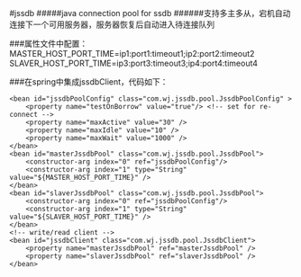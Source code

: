 #jssdb
#####java connection pool for ssdb
######支持多主多从，宕机自动连接下一个可用服务器，服务器恢复后自动进入待连接队列


###属性文件中配置：<br />
	MASTER_HOST_PORT_TIME=ip1:port1:timeout1;ip2:port2:timeout2
	SLAVER_HOST_PORT_TIME=ip3:port3:timeout3;ip4:port4:timeout4

###在spring中集成jssdbClient，代码如下：

	<bean id="jssdbPoolConfig" class="com.wj.jssdb.pool.JssdbPoolConfig" >
       	<property name="testOnBorrow" value="true"/> <!-- set for re-connect -->
		<property name="maxActive" value="30" /> 
		<property name="maxIdle" value="10" /> 
		<property name="maxWait" value="1000" /> 
    </bean>
	<bean id="masterJssdbPool" class="com.wj.jssdb.pool.JssdbPool">
	    <constructor-arg index="0" ref="jssdbPoolConfig"/>
		<constructor-arg index="1" type="String" value="${MASTER_HOST_PORT_TIME}" />
	</bean>
	<bean id="slaverJssdbPool" class="com.wj.jssdb.pool.JssdbPool">
	    <constructor-arg index="0" ref="jssdbPoolConfig"/>
		<constructor-arg index="1" type="String" value="${SLAVER_HOST_PORT_TIME}" />
	</bean>
	<!-- write/read client -->
	<bean id="jssdbClient" class="com.wj.jssdb.pool.JssdbClient">
		<property name="masterJssdbPool" ref="masterJssdbPool" />
		<property name="slaverJssdbPool" ref="slaverJssdbPool" />
	</bean>
